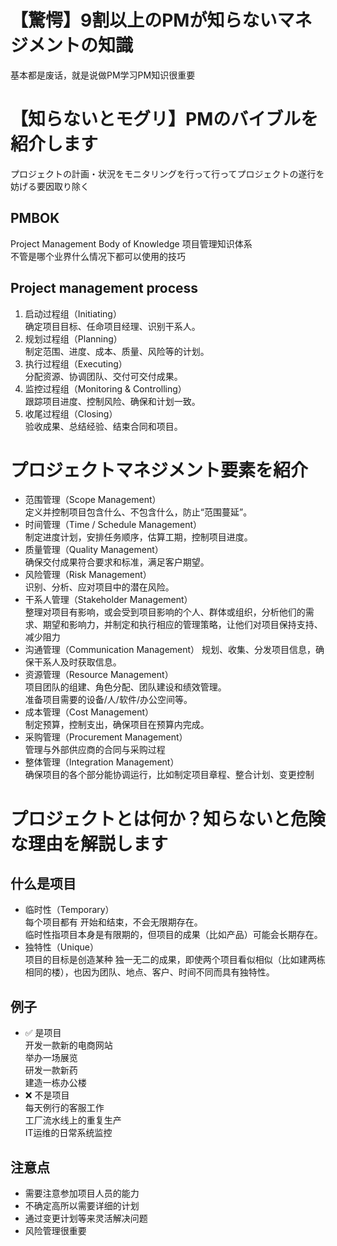 # 【驚愕】9割以上のPMが知らないマネジメントの知識
基本都是废话，就是说做PM学习PM知识很重要  

# 【知らないとモグリ】PMのバイブルを紹介します
プロジェクトの計画・状況をモニタリングを行って行ってプロジェクトの遂行を妨げる要因取り除く  
## PMBOK
Project Management Body of Knowledge 项目管理知识体系  
不管是哪个业界什么情况下都可以使用的技巧  
## Project management process
1. 启动过程组（Initiating）  
   确定项目目标、任命项目经理、识别干系人。  
2. 规划过程组（Planning）  
   制定范围、进度、成本、质量、风险等的计划。  
3. 执行过程组（Executing）  
   分配资源、协调团队、交付可交付成果。  
4. 监控过程组（Monitoring & Controlling）  
   跟踪项目进度、控制风险、确保和计划一致。  
5. 收尾过程组（Closing）  
   验收成果、总结经验、结束合同和项目。  

# プロジェクトマネジメント要素を紹介
- 范围管理（Scope Management）  
  定义并控制项目包含什么、不包含什么，防止“范围蔓延”。  
- 时间管理（Time / Schedule Management）  
  制定进度计划，安排任务顺序，估算工期，控制项目进度。  
- 质量管理（Quality Management）  
  确保交付成果符合要求和标准，满足客户期望。  
- 风险管理（Risk Management）  
  识别、分析、应对项目中的潜在风险。  
- 干系人管理（Stakeholder Management）  
  整理对项目有影响，或会受到项目影响的个人、群体或组织，分析他们的需求、期望和影响力，并制定和执行相应的管理策略，让他们对项目保持支持、减少阻力  
- 沟通管理（Communication Management） 
  规划、收集、分发项目信息，确保干系人及时获取信息。  
- 资源管理（Resource Management）  
  项目团队的组建、角色分配、团队建设和绩效管理。  
  准备项目需要的设备/人/软件/办公空间等。  
- 成本管理（Cost Management）  
  制定预算，控制支出，确保项目在预算内完成。    
- 采购管理（Procurement Management）  
  管理与外部供应商的合同与采购过程  
- 整体管理（Integration Management）  
  确保项目的各个部分能协调运行，比如制定项目章程、整合计划、变更控制  

# プロジェクトとは何か？知らないと危険な理由を解説します
## 什么是项目
- 临时性（Temporary）  
  每个项目都有 开始和结束，不会无限期存在。  
  临时性指项目本身是有限期的，但项目的成果（比如产品）可能会长期存在。  
- 独特性（Unique）  
  项目的目标是创造某种 独一无二的成果，即使两个项目看似相似（比如建两栋相同的楼），也因为团队、地点、客户、时间不同而具有独特性。  

## 例子
- ✅ 是项目  
  开发一款新的电商网站  
  举办一场展览  
  研发一款新药  
  建造一栋办公楼  
- ❌ 不是项目  
  每天例行的客服工作  
  工厂流水线上的重复生产  
  IT运维的日常系统监控  

## 注意点
- 需要注意参加项目人员的能力  
- 不确定高所以需要详细的计划  
- 通过变更计划等来灵活解决问题  
- 风险管理很重要  